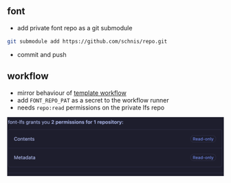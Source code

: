 ## font

- add private font repo as a git submodule

```bash
git submodule add https://github.com/schnis/repo.git
```

- commit and push

## workflow

- mirror behaviour of [template workflow](.github/workflows/build.yaml)
- add `FONT_REPO_PAT` as a secret to the workflow runner
 - needs `repo:read` permissions on the private lfs repo

![PAT permissions](assets/pat.png)
